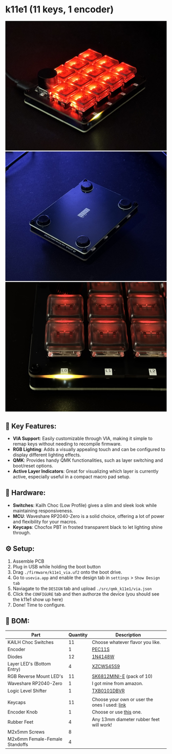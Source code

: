 # k11e1 (11 keys, 1 encoder)

![frontside picture](./images/frontside.jpg)
![backside picture](./images/backside.jpg)
![layer leds picture](./images/layer_leds.jpg)

## 🌟 Key Features:
- **VIA Support**: Easily customizable through VIA, making it simple to remap keys without needing to recompile firmware.
- **RGB Lighting**: Adds a visually appealing touch and can be configured to display different lighting effects.
- **QMK**: Provides handy QMK functionalities, such as layer switching and boot/reset options.
- **Active Layer Indicators**: Great for visualizing which layer is currently active, especially useful in a compact macro pad setup.

## 🔧 Hardware:
- **Switches**: Kailh Choc (Low Profile) gives a slim and sleek look while maintaining responsiveness.
- **MCU**: Waveshare RP2040-Zero is a solid choice, offering a lot of power and flexibility for your macros.
- **Keycaps**: Chocfox PBT in frosted transparent black to let lighting shine through.

## ⚙️  Setup:
1. Assemble PCB
2. Plug in USB while holding the boot button
3. Drag `./firmware/k11e1_via.uf2` onto the boot drive.
4. Go to `usevia.app` and enable the design tab in `settings` > `Show Design tab`
5. Naviagate to the `DESIGN` tab and upload `./src/qmk_k11e1/via.json`
6. Click the `CONFIGURE` tab and then authorze the device (you should see the k11e1 show up here)
7. Done! Time to configure.

## 📝 BOM:
| **Part**                       | **Quantity** | **Description**                                                                                                                  |
|--------------------------------|--------------|----------------------------------------------------------------------------------------------------------------------------------|
| KAILH Choc Switches            | 11           | Choose whatever flavor you like.                                                                                                 |
| Encoder                        | 1            | [PEC11S](https://www.digikey.com/en/products/detail/bourns-inc/PEC11S-929K-S0015/3534254)                                        |
| Diodes                         | 12           | [1N4148W](https://www.digikey.com/en/products/detail/diodes-incorporated/1N4148W-7-F/814371)                                     |
| Layer LED's (Bottom Entry)     | 4            | [XZCWS45S9](https://www.digikey.com/en/products/detail/sunled/XZCWD45S-9/4901912)                                                |
| RGB Reverse Mount LED's        | 11           | [SK6812MINI-E](https://www.digikey.com/en/products/detail/adafruit-industries-llc/4960/14302512) (pack of 10)                    |
| Waveshare RP2040-Zero          | 1            | I got mine from amazon.                                                                                                          |
| Logic Level Shifter            | 1            | [TXB0101DBVR](https://www.digikey.com/en/products/detail/texas-instruments/TXB0101DBVR/1534254)                                  |
|                                |              |                                                                                                                                  |
| Keycaps                        | 11           | Choose your own or user the ones I used: [link](https://www.amazon.com/dp/B0CP28G897/ref=twister_B0CP283588?_encoding=UTF8&th=1) |
| Encoder Knob                   | 1            | Choose or use [this](https://www.amazon.com/dp/B0D7H3LSRV?ref=ppx_yo2ov_dt_b_fed_asin_title&th=1) one.                           |
| Rubber Feet                    | 4            | Any 13mm diameter rubber feet will work!                                                                                         |
| M2x5mm Screws                  | 8            |                                                                                                                                  |
| M2x6mm Female-Female Standoffs | 4            |                                                                                                                                  |
